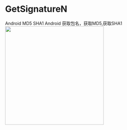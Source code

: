# GetSignatureN
Android  MD5 SHA1 Android 获取包名，获取MD5,获取SHA1
<img src="https://tomcat.allenliang.cn/GitHubPic/getsha_pic_01.png" width="320"/>
